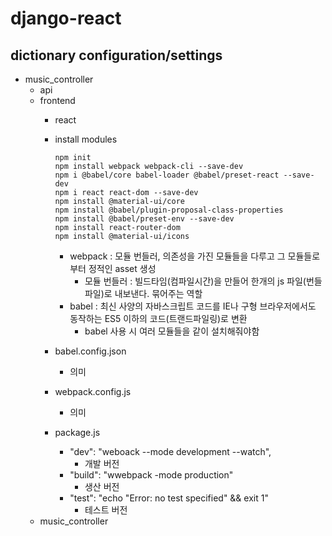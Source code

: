 # django-react
## dictionary configuration/settings
- music_controller
    - api
    - frontend
        - react
        - install modules
            ```
            npm init
            npm install webpack webpack-cli --save-dev
            npm i @babel/core babel-loader @babel/preset-react --save-dev
            npm i react react-dom --save-dev
            npm install @material-ui/core
            npm install @babel/plugin-proposal-class-properties
            npm install @babel/preset-env --save-dev
            npm install react-router-dom
            npm install @material-ui/icons
            ```
            - webpack : 모듈 번들러, 의존성을 가진 모듈들을 다루고 그 모듈들로부터 정적인 asset 생성
                - 모듈 번들러 : 빌드타임(컴파일시간)을 만들어 한개의 js 파일(번들 파일)로 내보낸다. 묶어주는 역할
            - babel : 최신 사양의 자바스크립트 코드를 IE나 구형 브라우저에서도 동작하는 ES5 이하의 코드(트랜드파일링)로 변환
                - babel 사용 시 여러 모듈들을 같이 설치해줘야함
            
        - babel.config.json
            - 의미
        - webpack.config.js
            - 의미
        - package.js
            - "dev": "weboack --mode development --watch",
                - 개발 버전
            - "build": "wwebpack -mode production"
                - 생산 버전
            - "test": "echo \"Error: no test specified\" && exit 1"
                - 테스트 버전
    - music_controller
